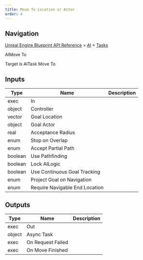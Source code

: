 ```yaml
---
title: Move To Location or Actor
order: 4
---
```

## Navigation

[Unreal Engine Blueprint API Reference](https://dev.epicgames.com/documentation/en-us/unreal-engine/BlueprintAPI) > [AI](https://dev.epicgames.com/documentation/en-us/unreal-engine/BlueprintAPI/AI) > [Tasks](https://dev.epicgames.com/documentation/en-us/unreal-engine/BlueprintAPI/AI/Tasks)

AIMove To

Target is AITask Move To

## Inputs

| Type | Name | Description |
| --- | --- | --- |
| exec | In |  |
| object | Controller |  |
| vector | Goal Location |  |
| object | Goal Actor |  |
| real | Acceptance Radius |  |
| enum | Stop on Overlap |  |
| enum | Accept Partial Path |  |
| boolean | Use Pathfinding |  |
| boolean | Lock AILogic |  |
| boolean | Use Continuous Goal Tracking |  |
| enum | Project Goal on Navigation |  |
| enum | Require Navigable End Location |  |

## Outputs

| Type | Name | Description |
| --- | --- | --- |
| exec | Out |  |
| object | Async Task |  |
| exec | On Request Failed |  |
| exec | On Move Finished |  |
